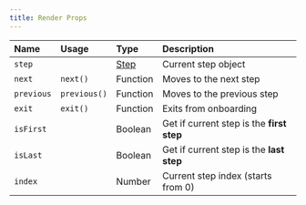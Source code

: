 ```yaml
---
title: Render Props
---
```


| Name | Usage | Type | Description |
| :-------- | :-------- | :-------- | :-------- |
| `step` | | [Step](/props/steps#step) | Current step object |
| `next` | `next()` | Function | Moves to the next step |
| `previous` | `previous()` | Function | Moves to the previous step |
| `exit` | `exit()` | Function | Exits from onboarding |
| `isFirst` | | Boolean | Get if current step is the **first step** |
| `isLast` | | Boolean | Get if current step is the **last step** |
| `index` | | Number | Current step index (starts from 0) |
